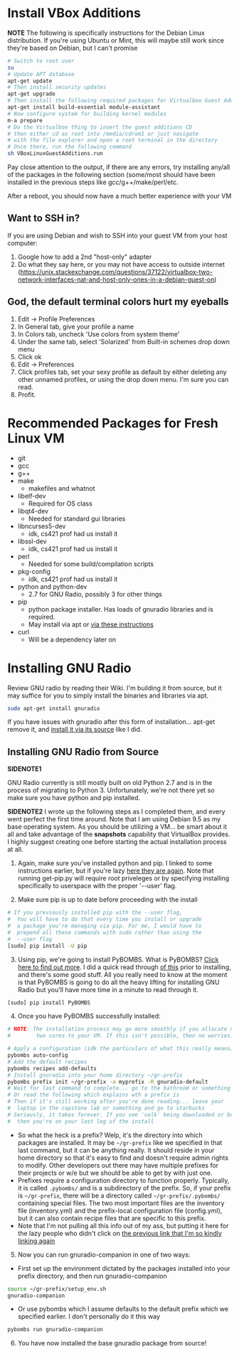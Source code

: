 # Install VBox Additions
**NOTE** The following is specifically instructions for the Debian Linux distribution. 
If you're using Ubuntu or Mint, this will maybe still work since they're based on 
Debian, but I can't promise
```bash
# Switch to root user
su
# Update APT database
apt-get update
# Then install security updates
apt-get upgrade
# Then install the following required packages for Virtualbox Guest Additions
apt-get install build-essential module-assistant
# Now configure system for building kernel modules
m-a prepare
# Do the Virtualbox thing to insert the guest additions CD
# then either cd as root into /media/cdrom1 or just navigate
# with the file explorer and open a root terminal in the directory
# Once there, run the following command
sh VBoxLinuxGuestAdditions.run
```
Pay close attention to the output, if there are any errors, try installing any/all 
of the packages in the following section (some/most should have been installed in 
the previous steps like gcc/g++/make/perl/etc.

After a reboot, you should now have a much better experience with your VM

## Want to SSH in?
If you are using Debian and wish to SSH into your guest VM from your host computer:
1. Google how to add a 2nd "host-only" adapter 
2. Do what they say here, or you may not have access to outside internet
 (https://unix.stackexchange.com/questions/37122/virtualbox-two-network-interfaces-nat-and-host-only-ones-in-a-debian-guest-on)

## God, the default terminal colors hurt my eyeballs
1. Edit -> Profile Preferences
2. In General tab, give your profile a name
3. In Colors tab, uncheck 'Use colors from system theme'
4. Under the same tab, select 'Solarized' from Built-in schemes drop down menu
5. Click ok
6. Edit -> Preferences
7. Click profiles tab, set your sexy profile as default by either deleting any other unnamed profiles, or using the drop down menu. I'm sure you can read.
8. Profit.

# Recommended Packages for Fresh Linux VM
* git
* gcc
* g++
* make
  - makefiles and whatnot
* libelf-dev
  - Required for OS class
* libqt4-dev
  - Needed for standard gui libraries
* libncurses5-dev
  - idk, cs421 prof had us install it
* libssl-dev
  - idk, cs421 prof had us install it
* perl
  - Needed for some build/compilation scripts
* pkg-config
  - idk, cs421 prof had us install it
* python and python-dev
  - 2.7 for GNU Radio, possibly 3 for other things
* pip
  - python package installer. Has loads of gnuradio libraries and is required.
  - May install via apt or [via these instructions](https://pip.pypa.io/en/stable/installing/)
* curl
  - Will be a dependency later on

# Installing GNU Radio

Review GNU radio by reading their Wiki. I'm building it from source, but it may
suffice for you to simply install the binaries and libraries via apt. 

```bash
sudo apt-get install gnuradio
```

If you have issues with gnuradio after this form of installation... apt-get remove it, and [install it via its source](https://wiki.gnuradio.org/index.php/InstallingGRFromSource)
like I did.

## Installing GNU Radio from Source

__SIDENOTE1__

GNU Radio currently is still mostly built on old Python 2.7 and is in the process of migrating to Python 3.
Unfortunately, we're not there yet so make sure you have python and pip installed.

__SIDENOTE2__
I wrote up the following steps as I completed them, and every went perfect the first time around. Note that I am using Debian 9.5
as my base operating system. As you should be utilizing a VM... be smart about it all and take advantage of the **snapshots** 
capability that VirtualBox provides. I highly suggest creating one before starting the actual installation process at all.

1. Again, make sure you've installed python and pip. I linked to some instructions earlier, but if you're lazy 
[here they are again](https://pip.pypa.io/en/stable/installing/). Note that running get-pip.py will require root
priveleges or by specifying installing specifically to userspace with the proper '--user' flag.

2. Make sure pip is up to date before proceeding with the install
```bash
# If you previously installed pip with the --user flag,
#  You will have to do that every time you install or upgrade
#  a package you're managing via pip. For me, I would have to
#  prepend all these commands with sudo rather than using the
#  --user flag
[sudo] pip install -U pip
```

3. Using pip, we're going to install PyBOMBS. What is PyBOMBS? 
[Click here to find out more](https://www.gnuradio.org/blog/pybombs-the-what-the-how-and-the-why). 
I did a quick read through [of this](https://github.com/gnuradio/pybombs/blob/master/README.md) 
prior to installing, and there's some good stuff. All you really need to know at the moment
is that PyBOMBS is going to do all the heavy lifting for installing GNU Radio but you'll have
more time in a minute to read through it.
```bash
[sudo] pip install PyBOMBS
```

4. Once you have PyBOMBS successfully installed:
```bash
# NOTE: The installation process may go more smoothly if you allocate more than
#        two cores to your VM. If this isn't possible, then no worries.

# Apply a configuration (idk the particulars of what this really means)
pybombs auto-config
# Add the default recipes
pybombs recipes add-defaults
# Install gnuradio into your home directory ~/gr-prefix
pybombs prefix init ~/gr-prefix -a myprefix -R gnuradio-default
# Wait for last command to complete... go to the bathroom or something
# Or read the following which explains wth a prefix is
# Then if it's still working after you're done reading... leave your
#  laptop in the capstone lab or something and go to starbucks
# Seriously, it takes forever. If you see 'volk' being downloaded or built,
#  then you're on your last leg of the install
```
  - So what the heck is a prefix? Welp, it's the directory into which packages are installed.
  It may be `~/gr-prefix` like we specified in that last command, but it can be anything really.
  It should reside in your home directory so that it's easy to find and doesn't require admin
  rights to modify. Other developers out there may have multiple prefixes for their projects or w/e
  but we should be able to get by with just one. 
  - Prefixes require a configuration directory to function properly.
  Typically, it is called `.pybombs/` and is a subdirectory of the prefix.
  So, if your prefix is `~/gr-prefix`, there will be a directory called
  `~/gr-prefix/.pybombs/` containing special files. The two most important
  files are the inventory file (inventory.yml) and the prefix-local
  configuration file (config.yml), but it can also contain recipe files
  that are specific to this prefix.
  - Note that I'm not pulling all this info out of my ass, but putting it here for the lazy people
  who didn't click on [the previous link that I'm so kindly linking again](https://github.com/gnuradio/pybombs/blob/master/README.md)

5. Now you can run gnuradio-companion in one of two ways:
  - First set up the environment dictated by the packages installed into your prefix directory, and then run gnuradio-companion
  ```bash
  source ~/gr-prefix/setup_env.sh
  gnuradio-companion
  ```
  - Or use pybombs which I assume defaults to the default prefix which we specified earlier. I don't personally do it this way
  ```bash
  pybombs run gnuradio-companion
  ```
6. You have now installed the base gnuradio package from source!

